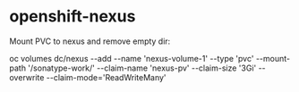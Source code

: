 # openshift-nexus

Mount PVC to nexus and remove empty dir:

oc volumes dc/nexus --add --name 'nexus-volume-1' --type 'pvc' --mount-path '/sonatype-work/' --claim-name 'nexus-pv' --claim-size '3Gi' --overwrite --claim-mode='ReadWriteMany'
